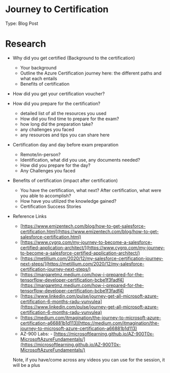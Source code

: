 # Journey to Certification

Type: Blog Post

# Research

- Why did you get certified (Background to the certification)
    - Your background
    - Outline the Azure Certification journey here: the different paths and what each entails
    - Benefits of certification
- How did you get your certification voucher?
- How did you prepare for the certification?
    - detailed list of all the resources you used
    - How did you find time to prepare for the exam?
    - how long did the preparation take?
    - any challenges you faced
    - any resources and tips you can share here
- Certification day and day before exam preparation
    - Remote/in-person?
    - Identification, what did you use, any documents needed?
    - How did you prepare for the day?
    - Any Challenges you faced
- Benefits of certification (impact after certification)
    - You have the certification, what next? After certification, what were you able to accomplish?
    - How have you utilized the knowledge gained?
    - Certification Success Stories
- Reference Links
    - [https://www.emizentech.com/blog/how-to-get-salesforce-certification.html](https://www.emizentech.com/blog/how-to-get-salesforce-certification.html)
    - [https://www.cygrp.com/my-journey-to-become-a-salesforce-certified-application-architect/](https://www.cygrp.com/my-journey-to-become-a-salesforce-certified-application-architect/)
    - [https://metillium.com/2020/12/my-salesforce-certification-journey-next-steps/](https://metillium.com/2020/12/my-salesforce-certification-journey-next-steps/)
    - [https://margaretmz.medium.com/how-i-prepared-for-the-tensorflow-developer-certification-bcbe1f3fadf4](https://margaretmz.medium.com/how-i-prepared-for-the-tensorflow-developer-certification-bcbe1f3fadf4)
    - [https://www.linkedin.com/pulse/journey-get-all-microsoft-azure-certification-6-months-radu-vunvulea](https://www.linkedin.com/pulse/journey-get-all-microsoft-azure-certification-6-months-radu-vunvulea)
    - [https://medium.com/itmagination/the-journey-to-microsoft-azure-certification-a66881b1d113](https://medium.com/itmagination/the-journey-to-microsoft-azure-certification-a66881b1d113)
    - AZ-900 Labs: - [https://microsoftlearning.github.io/AZ-900T0x-MicrosoftAzureFundamentals/](https://microsoftlearning.github.io/AZ-900T0x-MicrosoftAzureFundamentals/)
    
    Note, if you have/come across any videos you can use for the session, it will be a plus